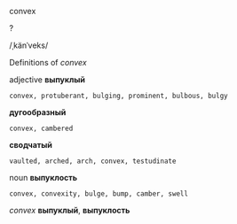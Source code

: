 convex

?

/ˌkänˈveks/

Definitions of _convex_

adjective
**выпуклый**

    convex, protuberant, bulging, prominent, bulbous, bulgy
**дугообразный**

    convex, cambered
**сводчатый**

    vaulted, arched, arch, convex, testudinate

noun
**выпуклость**

    convex, convexity, bulge, bump, camber, swell

_convex_
**выпуклый**, **выпуклость**